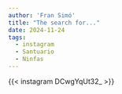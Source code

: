 ```yaml
---
author: 'Fran Simó'
title: "The search for..."
date: 2024-11-24
tags:
  - instagram
  - Santuario
  - Ninfas
---
```


{{< instagram DCwgYqUt32_ >}}

